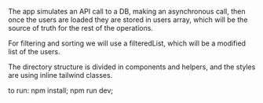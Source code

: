The app simulates an API call to a DB, making an asynchronous call,
then once the users are loaded they are stored in users array, which will be the source of truth
for the rest of the operations.

For filtering and sorting we will use a filteredList, which will be a modified list of the
users.

The directory structure is divided in components and helpers, and the styles are using inline tailwind classes.

to run: npm install; npm run dev;
